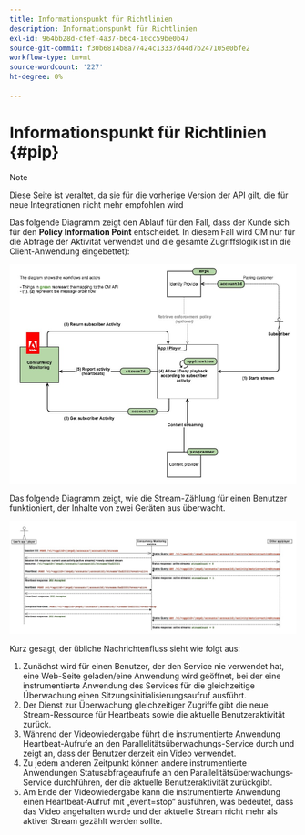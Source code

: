 ```yaml
---
title: Informationspunkt für Richtlinien
description: Informationspunkt für Richtlinien
exl-id: 964bb28d-cfef-4a37-b6c4-10cc59be0b47
source-git-commit: f30b6814b8a77424c13337d44d7b247105e0bfe2
workflow-type: tm+mt
source-wordcount: '227'
ht-degree: 0%

---
```


# Informationspunkt für Richtlinien {#pip}

>[!NOTE]
>
>Diese Seite ist veraltet, da sie für die vorherige Version der API gilt, die für neue Integrationen nicht mehr empfohlen wird

Das folgende Diagramm zeigt den Ablauf für den Fall, dass der Kunde sich für den **Policy Information Point** entscheidet. In diesem Fall wird CM nur für die Abfrage der Aktivität verwendet und die gesamte Zugriffslogik ist in die Client-Anwendung eingebettet):

![](assets/pip-workflow.png)



Das folgende Diagramm zeigt, wie die Stream-Zählung für einen Benutzer funktioniert, der Inhalte von zwei Geräten aus überwacht.

![](assets/pip-sequence.png)

Kurz gesagt, der übliche Nachrichtenfluss sieht wie folgt aus:

1. Zunächst wird für einen Benutzer, der den Service nie verwendet hat, eine Web-Seite geladen/eine Anwendung wird geöffnet, bei der eine instrumentierte Anwendung des Services für die gleichzeitige Überwachung einen Sitzungsinitialisierungsaufruf ausführt.
1. Der Dienst zur Überwachung gleichzeitiger Zugriffe gibt die neue Stream-Ressource für Heartbeats sowie die aktuelle Benutzeraktivität zurück.
1. Während der Videowiedergabe führt die instrumentierte Anwendung Heartbeat-Aufrufe an den Parallelitätsüberwachungs-Service durch und zeigt an, dass der Benutzer derzeit ein Video verwendet.
1. Zu jedem anderen Zeitpunkt können andere instrumentierte Anwendungen Statusabfrageaufrufe an den Parallelitätsüberwachungs-Service durchführen, der die aktuelle Benutzeraktivität zurückgibt.
1. Am Ende der Videowiedergabe kann die instrumentierte Anwendung einen Heartbeat-Aufruf mit „event=stop“ ausführen, was bedeutet, dass das Video angehalten wurde und der aktuelle Stream nicht mehr als aktiver Stream gezählt werden sollte.
